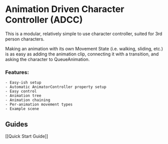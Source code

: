 # Animation Driven Character Controller (ADCC)

This is a modular, relatively simple to use character controller, suited for 3rd person characters.

Making an animation with its own Movement State (i.e. walking, sliding, etc.)
is as easy as adding the animation clip, connecting it with a transition, and 
asking the character to QueueAnimation.

### Features:
	- Easy-ish setup
	- Automatic AnimatorController property setup
	- Easy control
	- Animation tree
	- Animation chaining
	- Per-animation movement types
	- Example scene
	
## Guides

[[Quick Start Guide]]
